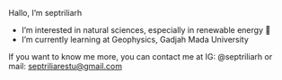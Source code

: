 Hallo, I’m septriliarh
- I’m interested in natural sciences, especially in renewable energy 🌱
- I’m currently learning at Geophysics, Gadjah Mada University

If you want to know me  more, you can contact me at IG: @septriliarh or mail: septriliarestu@gmail.com

<!---
septriliarh/septriliarh is a ✨ special ✨ repository because its `README.md` (this file) appears on your GitHub profile.
You can click the Preview link to take a look at your changes.
--- - I’m looking to collaborate on ...👋👀  💞️ 📫 >
